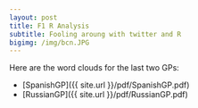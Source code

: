 ```yaml
---
layout: post
title: F1 R Analysis
subtitle: Fooling aroung with twitter and R
bigimg: /img/bcn.JPG
---
```


Here are the word clouds for the last two GPs:
* [SpanishGP]({{ site.url }}/pdf/SpanishGP.pdf)
* [RussianGP]({{ site.url }}/pdf/RussianGP.pdf)

